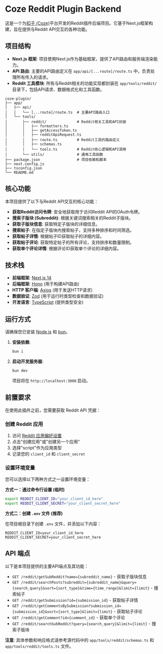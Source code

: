 # Coze Reddit Plugin Backend

这是一个为[扣子 (Coze)](https://www.coze.cn/)平台开发的Reddit插件后端项目。它基于Next.js框架构建，旨在提供与Reddit API交互的各种功能。

## 项目结构

- **Next.js 框架**: 项目使用Next.js作为基础框架，提供了API路由和服务端渲染能力。
- **API 路由**: 主要的API路由定义在 `app/api/[...route]/route.ts` 中，负责处理所有传入的请求。
- **Reddit 工具模块**: 所有与Reddit相关的功能实现都封装在 `app/tools/reddit/` 目录下，包括API请求、数据格式化和工具函数。

```
coze-plugin/
├── app/
│   ├── api/
│   │   └── [...route]/route.ts  # 主要API路由入口
│   └── tools/
│       ├── reddit/              # Reddit相关工具和API封装
│       │   ├── formatters.ts
│       │   ├── getAccessToken.ts
│       │   ├── redditApiRequest.ts
│       │   ├── route.ts         # Reddit工具的路由定义
│       │   ├── schemas.ts
│       │   └── tools.ts         # Reddit核心逻辑和API调用
│       └── utils/               # 通用工具函数
├── package.json                 # 项目依赖和脚本
├── next.config.js
├── tsconfig.json
└── README.md
```

## 核心功能

本项目提供了以下与Reddit API交互的核心功能：

- **获取Reddit访问令牌**: 安全地获取用于访问Reddit API的OAuth令牌。
- **搜索子版块 (Subreddit)**: 根据关键词搜索相关的Reddit子版块。
- **获取子版块信息**: 获取特定子版块的详细信息。
- **搜索帖子**: 在指定子版块内搜索帖子，支持多种排序和时间筛选。
- **获取帖子详情**: 根据帖子ID获取帖子的详细内容。
- **获取帖子评论**: 获取特定帖子的所有评论，支持排序和数量限制。
- **获取单个评论详情**: 根据评论ID获取单个评论的详细内容。

## 技术栈

- **前端框架**: [Next.js 14](https://nextjs.org/)
- **后端框架**: [Hono](https://hono.dev/) (用于构建API路由)
- **HTTP 客户端**: [Axios](https://axios-http.com/) (用于发送HTTP请求)
- **数据验证**: [Zod](https://zod.dev/) (用于运行时类型检查和数据验证)
- **开发语言**: [TypeScript](https://www.typescriptlang.org/) (提供类型安全)

## 运行方式

请确保您已安装 [Node.js](https://nodejs.org/) 和 [bun](https://bun.com/)。

1. **安装依赖**: 
   ```bash
   bun i
   ```

2. **启动开发服务器**: 
   ```bash
   bun dev
   ```
   项目将在 `http://localhost:3000` 启动。

## 前置要求

在使用此插件之前，您需要获取 Reddit API 凭据：

### 创建 Reddit 应用

1. 访问 [Reddit 应用偏好设置](https://www.reddit.com/prefs/apps)
2. 点击"创建应用"或"创建另一个应用"
3. 选择"script"作为应用类型
4. 记录您的 `client_id` 和 `client_secret`

### 设置环境变量

您可以选择以下两种方式之一设置环境变量：

**方式一：通过命令行设置 (临时)**

```bash
export REDDIT_CLIENT_ID="your_client_id_here"
export REDDIT_CLIENT_SECRET="your_client_secret_here"
```

**方式二：创建 `.env` 文件 (推荐)**

在项目根目录下创建 `.env` 文件，并添加以下内容：

```
REDDIT_CLIENT_ID=your_client_id_here
REDDIT_CLIENT_SECRET=your_client_secret_here
```

## API 端点

以下是本项目提供的主要API端点及其功能：

- `GET /reddit/getSubReddit?name={subreddit_name}` - 获取子版块信息
- `GET /reddit/searchPosts?subreddit={subreddit_name}&query={search_query}&sort={sort_type}&time={time_range}&limit={limit}` - 搜索帖子
- `GET /reddit/getSubmission?id={submission_id}` - 获取帖子详情
- `GET /reddit/getCommentsBySubmission?submission_id={submission_id}&sort={sort_type}&limit={limit}` - 获取帖子评论
- `GET /reddit/getComment?id={comment_id}` - 获取单个评论
- `GET /reddit/searchSubReddit?query={search_query}&limit={limit}` - 搜索子版块

**注意**: 具体参数和响应格式请参考源代码中的 `app/tools/reddit/schemas.ts` 和 `app/tools/reddit/tools.ts` 文件。
